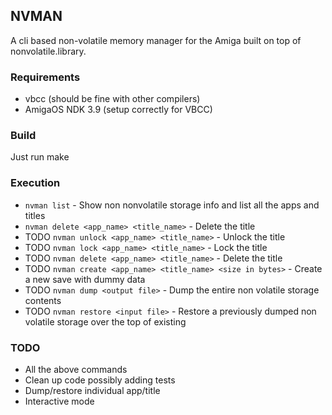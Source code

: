 ## NVMAN

A cli based non-volatile memory manager for the Amiga built on top of nonvolatile.library.

### Requirements
* vbcc (should be fine with other compilers)
* AmigaOS NDK 3.9 (setup correctly for VBCC)

### Build 
Just run make

### Execution
* `nvman list` - Show non nonvolatile storage info and list all the apps and titles 
* `nvman delete <app_name> <title_name>` - Delete the title
* TODO `nvman unlock <app_name> <title_name>` - Unlock the title
* TODO `nvman lock <app_name> <title_name>` - Lock the title
* TODO `nvman delete <app_name> <title_name>` - Delete the title
* TODO `nvman create <app_name> <title_name> <size in bytes>` - Create a new save with dummy data
* TODO `nvman dump <output file>` - Dump the entire non volatile storage contents
* TODO `nvman restore <input file>` - Restore a previously dumped non volatile storage over the top of existing

### TODO
* All the above commands
* Clean up code possibly adding tests
* Dump/restore individual app/title
* Interactive mode
